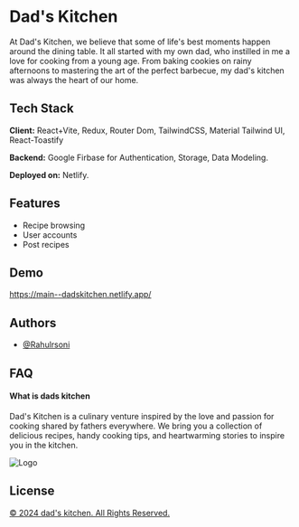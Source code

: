 # Dad's Kitchen

At Dad's Kitchen, we believe that some of life's best moments happen around the dining table. It all started with my own dad, who instilled in me a love for cooking from a young age. From baking cookies on rainy afternoons to mastering the art of the perfect barbecue, my dad's kitchen was always the heart of our home.


## Tech Stack

**Client:** React+Vite, Redux, Router Dom, TailwindCSS, Material Tailwind UI, React-Toastify

**Backend:** Google Firbase for Authentication, Storage, Data Modeling.

**Deployed on:** Netlify.

## Features

- Recipe browsing
- User accounts
- Post recipes


## Demo

https://main--dadskitchen.netlify.app/


## Authors

- [@Rahulrsoni](https://github.com/RahulRSoni/foodRecipeApp)


## FAQ

#### What is dads kitchen

Dad's Kitchen is a culinary venture inspired by the love and passion for cooking shared by fathers everywhere. We bring you a collection of delicious recipes, handy cooking tips, and heartwarming stories to inspire you in the kitchen.


![Logo](https://firebasestorage.googleapis.com/v0/b/foodblog-dc4fb.appspot.com/o/logo%20(1).svg?alt=media&token=696f1441-a62d-4bfb-9fd4-dae2e41ef711)

## License

[© 2024 dad's kitchen. All Rights Reserved.](https://main--dadskitchen.netlify.app/)
